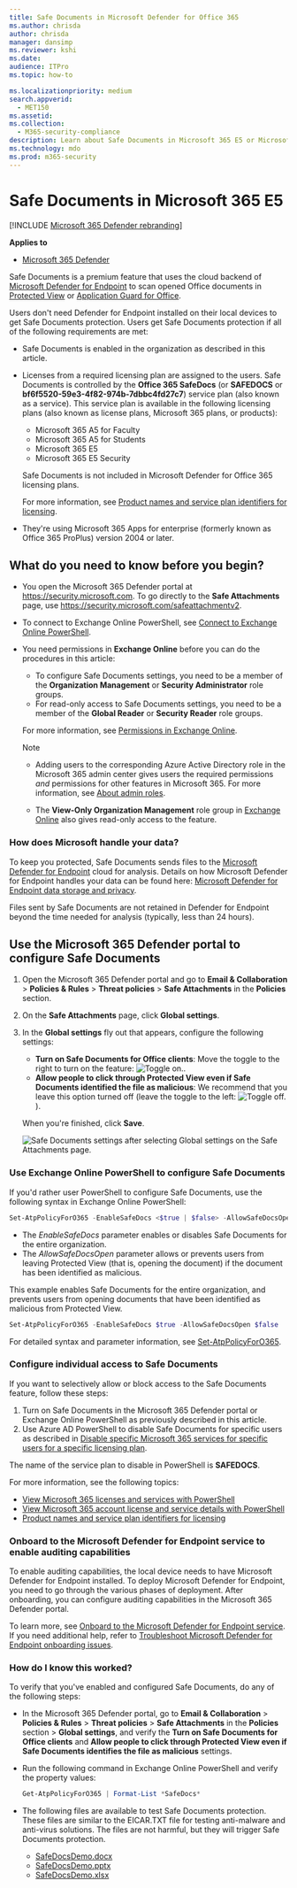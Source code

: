 ```yaml
---
title: Safe Documents in Microsoft Defender for Office 365
ms.author: chrisda
author: chrisda
manager: dansimp
ms.reviewer: kshi
ms.date:
audience: ITPro
ms.topic: how-to

ms.localizationpriority: medium
search.appverid:
  - MET150
ms.assetid:
ms.collection:
  - M365-security-compliance
description: Learn about Safe Documents in Microsoft 365 E5 or Microsoft 365 E5 Security.
ms.technology: mdo
ms.prod: m365-security
---
```


# Safe Documents in Microsoft 365 E5

[!INCLUDE [Microsoft 365 Defender rebranding](../includes/microsoft-defender-for-office.md)]

**Applies to**
- [Microsoft 365 Defender](../defender/microsoft-365-defender.md)

Safe Documents is a premium feature that uses the cloud backend of [Microsoft Defender for Endpoint](/windows/security/threat-protection/microsoft-defender-atp/microsoft-defender-advanced-threat-protection) to scan opened Office documents in [Protected View](https://support.microsoft.com/office/d6f09ac7-e6b9-4495-8e43-2bbcdbcb6653) or [Application Guard for Office](https://support.microsoft.com/topic/9e0fb9c2-ffad-43bf-8ba3-78f785fdba46).

Users don't need Defender for Endpoint installed on their local devices to get Safe Documents protection. Users get Safe Documents protection if all of the following requirements are met:

- Safe Documents is enabled in the organization as described in this article.
- Licenses from a required licensing plan are assigned to the users. Safe Documents is controlled by the **Office 365 SafeDocs** (or **SAFEDOCS** or **bf6f5520-59e3-4f82-974b-7dbbc4fd27c7**) service plan (also known as a service). This service plan is available in the following licensing plans (also known as license plans, Microsoft 365 plans, or products):
  - Microsoft 365 A5 for Faculty
  - Microsoft 365 A5 for Students
  - Microsoft 365 E5
  - Microsoft 365 E5 Security

  Safe Documents is not included in Microsoft Defender for Office 365 licensing plans.

  For more information, see [Product names and service plan identifiers for licensing](/azure/active-directory/enterprise-users/licensing-service-plan-reference).

- They're using Microsoft 365 Apps for enterprise (formerly known as Office 365 ProPlus) version 2004 or later.

## What do you need to know before you begin?

- You open the Microsoft 365 Defender portal at <https://security.microsoft.com>. To go directly to the **Safe Attachments** page, use <https://security.microsoft.com/safeattachmentv2>.

- To connect to Exchange Online PowerShell, see [Connect to Exchange Online PowerShell](/powershell/exchange/connect-to-exchange-online-powershell).

- You need permissions in **Exchange Online** before you can do the procedures in this article:
  - To configure Safe Documents settings, you need to be a member of the **Organization Management** or **Security Administrator** role groups.
  - For read-only access to Safe Documents settings, you need to be a member of the **Global Reader** or **Security Reader** role groups.

  For more information, see [Permissions in Exchange Online](/exchange/permissions-exo/permissions-exo).

  > [!NOTE]
  >
  > - Adding users to the corresponding Azure Active Directory role in the Microsoft 365 admin center gives users the required permissions _and_ permissions for other features in Microsoft 365. For more information, see [About admin roles](../../admin/add-users/about-admin-roles.md).
  >
  > - The **View-Only Organization Management** role group in [Exchange Online](/Exchange/permissions-exo/permissions-exo#role-groups) also gives read-only access to the feature.

### How does Microsoft handle your data?

To keep you protected, Safe Documents sends files to the [Microsoft Defender for Endpoint](/windows/security/threat-protection/microsoft-defender-atp/microsoft-defender-advanced-threat-protection) cloud for analysis. Details on how Microsoft Defender for Endpoint handles your data can be found here: [Microsoft Defender for Endpoint data storage and privacy](/windows/security/threat-protection/microsoft-defender-atp/data-storage-privacy).

Files sent by Safe Documents are not retained in Defender for Endpoint beyond the time needed for analysis (typically, less than 24 hours).

## Use the Microsoft 365 Defender portal to configure Safe Documents

1. Open the Microsoft 365 Defender portal and go to **Email & Collaboration** \> **Policies & Rules** \> **Threat policies** \> **Safe Attachments** in the **Policies** section.

2. On the **Safe Attachments** page, click **Global settings**.

3. In the **Global settings** fly out that appears, configure the following settings:
   - **Turn on Safe Documents for Office clients**: Move the toggle to the right to turn on the feature: ![Toggle on.](../../media/scc-toggle-on.png).
   - **Allow people to click through Protected View even if Safe Documents identified the file as malicious**: We recommend that you leave this option turned off (leave the toggle to the left: ![Toggle off.](../../media/scc-toggle-off.png)).

   When you're finished, click **Save**.

   ![Safe Documents settings after selecting Global settings on the Safe Attachments page.](../../media/safe-docs-global-settings.png)

### Use Exchange Online PowerShell to configure Safe Documents

If you'd rather user PowerShell to configure Safe Documents, use the following syntax in Exchange Online PowerShell:

```powershell
Set-AtpPolicyForO365 -EnableSafeDocs <$true | $false> -AllowSafeDocsOpen <$true | $false>
```

- The _EnableSafeDocs_ parameter enables or disables Safe Documents for the entire organization.
- The _AllowSafeDocsOpen_ parameter allows or prevents users from leaving Protected View (that is, opening the document) if the document has been identified as malicious.

This example enables Safe Documents for the entire organization, and prevents users from opening documents that have been identified as malicious from Protected View.

```powershell
Set-AtpPolicyForO365 -EnableSafeDocs $true -AllowSafeDocsOpen $false
```

For detailed syntax and parameter information, see [Set-AtpPolicyForO365](/powershell/module/exchange/set-atppolicyforo365).

### Configure individual access to Safe Documents

If you want to selectively allow or block access to the Safe Documents feature, follow these steps:

1. Turn on Safe Documents in the Microsoft 365 Defender portal or Exchange Online PowerShell as previously described in this article.
2. Use Azure AD PowerShell to disable Safe Documents for specific users as described in [Disable specific Microsoft 365 services for specific users for a specific licensing plan](/microsoft-365/enterprise/disable-access-to-services-with-microsoft-365-powershell#disable-specific-microsoft-365-services-for-specific-users-for-a-specific-licensing-plan).

  The name of the service plan to disable in PowerShell is **SAFEDOCS**.

For more information, see the following topics:

- [View Microsoft 365 licenses and services with PowerShell](/microsoft-365/enterprise/view-licenses-and-services-with-microsoft-365-powershell)
- [View Microsoft 365 account license and service details with PowerShell](/microsoft-365/enterprise/view-account-license-and-service-details-with-microsoft-365-powershell)
- [Product names and service plan identifiers for licensing](/azure/active-directory/enterprise-users/licensing-service-plan-reference)

### Onboard to the Microsoft Defender for Endpoint service to enable auditing capabilities

To enable auditing capabilities, the local device needs to have Microsoft Defender for Endpoint installed. To deploy Microsoft Defender for Endpoint, you need to go through the various phases of deployment. After onboarding, you can configure auditing capabilities in the Microsoft 365 Defender portal.

To learn more, see [Onboard to the Microsoft Defender for Endpoint service](/microsoft-365/security/defender-endpoint/onboarding). If you need additional help, refer to [Troubleshoot Microsoft Defender for Endpoint onboarding issues](/microsoft-365/security/defender-endpoint/troubleshoot-onboarding).

### How do I know this worked?

To verify that you've enabled and configured Safe Documents, do any of the following steps:

- In the Microsoft 365 Defender portal, go to **Email & Collaboration** \> **Policies & Rules** \> **Threat policies** \> **Safe Attachments** in the **Policies** section \> **Global settings**, and verify the **Turn on Safe Documents for Office clients** and **Allow people to click through Protected View even if Safe Documents identifies the file as malicious** settings.

- Run the following command in Exchange Online PowerShell and verify the property values:

  ```powershell
  Get-AtpPolicyForO365 | Format-List *SafeDocs*
  ```

- The following files are available to test Safe Documents protection. These files are similar to the EICAR.TXT file for testing anti-malware and anti-virus solutions. The files are not harmful, but they will trigger Safe Documents protection.

  - [SafeDocsDemo.docx](https://github.com/MicrosoftDocs/microsoft-365-docs/raw/public/microsoft-365/downloads/SafeDocsDemo.docx)
  - [SafeDocsDemo.pptx](https://github.com/MicrosoftDocs/microsoft-365-docs/raw/public/microsoft-365/downloads/SafeDocsDemo.pptx)
  - [SafeDocsDemo.xlsx](https://github.com/MicrosoftDocs/microsoft-365-docs/raw/public/microsoft-365/downloads/SafeDocsDemo.xlsx)
